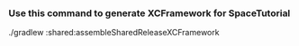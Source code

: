 
### Use this command to generate XCFramework for SpaceTutorial
./gradlew :shared:assembleSharedReleaseXCFramework
